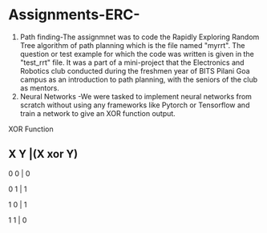 # Assignments-ERC-
1. Path finding-The assignmnet was to code the  Rapidly Exploring Random Tree algorithm of path planning which is the file named "myrrt". The question or test example for which the code was written is given in the "test_rrt" file.
It was a part of a mini-project that the Electronics and Robotics club conducted during the freshmen year of BITS Pilani Goa campus as an introduction to path planning, with the seniors of the club as mentors.
2. Neural Networks -We were tasked to implement neural networks from scratch without using any frameworks like Pytorch or Tensorflow and train a network to give an XOR function output.
   
XOR Function

  X Y  |(X xor Y)
  ------------------
  0 0    |   0
  
  0 1    |   1
  
  1 0    |   1
  
  1 1    |   0
